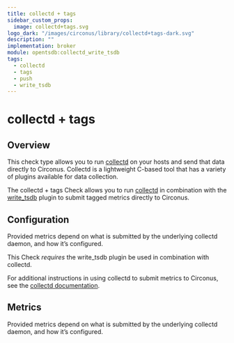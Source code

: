 ```yaml
---
title: collectd + tags
sidebar_custom_props:
  image: collectd+tags.svg
logo_dark: "/images/circonus/library/collectd+tags-dark.svg"
description: ""
implementation: broker
module: opentsdb:collectd_write_tsdb
tags:
  - collectd
  - tags
  - push
  - write_tsdb
---
```


# collectd + tags

## Overview

This check type allows you to run [collectd](http://collectd.org/) on your hosts and send that data directly to Circonus. Collectd is a lightweight C-based tool that has a variety of plugins available for data collection.

The collectd + tags Check allows you to run [collectd](https://collectd.org/) in combination with the [write_tsdb](https://collectd.org/wiki/index.php/Plugin:Write_TSDB) plugin to submit tagged metrics directly to Circonus.

## Configuration

Provided metrics depend on what is submitted by the underlying collectd daemon, and how it’s configured.

This Check _requires_ the write_tsdb plugin be used in combination with collectd.

For additional instructions in using collectd to submit metrics to Circonus, see the [collectd documentation](https://docs.circonus.com/circonus/integrations/library/collectd/).

## Metrics

Provided metrics depend on what is submitted by the underlying collectd daemon, and how it’s configured.
